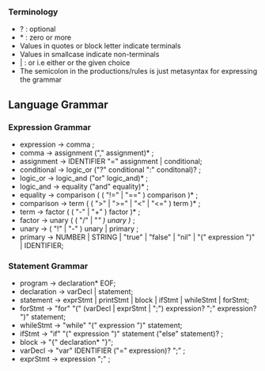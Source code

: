 ### Terminology
- ? : optional 
- \* : zero or more
- Values in quotes or block letter indicate terminals
- Values in smallcase indicate non-terminals
- | : or i.e either or the given choice
- The semicolon in the productions/rules is just metasyntax for expressing the grammar

## Language Grammar

### Expression Grammar
- expression -> comma ;
- comma -> assignment ("," assignment)* ;
- assignment -> IDENTIFIER "=" assignment | conditional;
- conditional -> logic_or ("?" conditional ":" conditonal)? ;
- logic_or -> logic_and ("or" logic_and)* ;
- logic_and -> equality ("and" equality)* ;
- equality -> comparison ( ( "!=" | "==" ) comparison )* ;
- comparison -> term ( ( ">" | ">=" | "<" | "<=" ) term )* ;
- term -> factor ( ( "-" | "+" ) factor )* ;
- factor -> unary ( ( "/" | "*" ) unary )* ;
- unary -> ( "!" | "-" ) unary | primary ;
- primary -> NUMBER | STRING | "true" | "false" | "nil" | "(" expression ")" | IDENTIFIER;


### Statement Grammar
- program -> declaration* EOF;
- declaration -> varDecl | statement;
- statement -> exprStmt | printStmt | block | ifStmt | whileStmt | forStmt;
- forStmt -> "for" "(" (varDecl | exprStmt | ";") expression? ";" expression? ")" statement;
- whileStmt -> "while" "(" expression ")" statement;
- ifStmt -> "if" "(" expression ")" statement ("else" statement)? ;
- block -> "{" declaration* "}";
- varDecl -> "var" IDENTIFIER ("=" expression)? ";" ; 
- exprStmt -> expression ";" ;